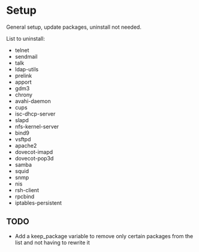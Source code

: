 # Setup

General setup, update packages, uninstall not needed.

List to uninstall:

- telnet
- sendmail
- talk
- ldap-utils
- prelink
- apport
- gdm3
- chrony
- avahi-daemon
- cups
- isc-dhcp-server
- slapd
- nfs-kernel-server
- bind9
- vsftpd
- apache2
- dovecot-imapd
- dovecot-pop3d
- samba
- squid
- snmp
- nis
- rsh-client
- rpcbind
- iptables-persistent

## TODO

- Add a keep_package variable to remove only certain packages from the list and not having to rewrite it
